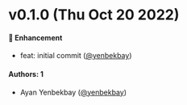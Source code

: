 # v0.1.0 (Thu Oct 20 2022)

#### 🚀 Enhancement

- feat: initial commit ([@yenbekbay](https://github.com/yenbekbay))

#### Authors: 1

- Ayan Yenbekbay ([@yenbekbay](https://github.com/yenbekbay))
